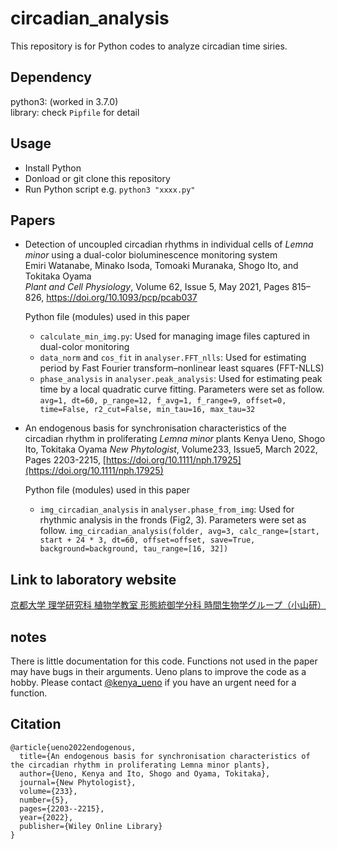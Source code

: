 # circadian_analysis

This repository is for Python codes to analyze circadian time siries.

## Dependency

python3: (worked in 3.7.0)  
library: check `Pipfile` for detail

## Usage
- Install Python
- Donload or git clone this repository
- Run Python script e.g. `python3 "xxxx.py"`

## Papers

- Detection of uncoupled circadian rhythms in individual cells of *Lemna minor* using a dual-color bioluminescence monitoring system  
  Emiri Watanabe, Minako Isoda, Tomoaki Muranaka, Shogo Ito, and Tokitaka Oyama  
  *Plant and Cell Physiology*, Volume 62, Issue 5, May 2021, Pages 815–826, https://doi.org/10.1093/pcp/pcab037
    
  Python file (modules) used in this paper
  - `calculate_min_img.py`: Used for managing image files captured in dual-color monitoring
  - `data_norm` and `cos_fit` in `analyser.FFT_nlls`: Used for estimating period by Fast Fourier transform–nonlinear least squares (FFT-NLLS)
  - `phase_analysis` in `analyser.peak_analysis`: Used for estimating peak time by a local quadratic curve fitting. Parameters were set as follow.  
  `avg=1, dt=60, p_range=12, f_avg=1, f_range=9, offset=0, time=False, r2_cut=False, min_tau=16, max_tau=32`

- An endogenous basis for synchronisation characteristics of the circadian rhythm in proliferating *Lemna minor* plants
  Kenya Ueno, Shogo Ito, Tokitaka Oyama
  *New Phytologist*, Volume233, Issue5, March 2022, Pages 2203-2215, [https://doi.org/10.1111/nph.17925](https://doi.org/10.1111/nph.17925)

  Python file (modules) used in this paper
  - `img_circadian_analysis` in `analyser.phase_from_img`: Used for rhythmic analysis in the fronds (Fig2, 3). Parameters were set as follow. `img_circadian_analysis(folder, avg=3, calc_range=[start, start + 24 * 3, dt=60, offset=offset, save=True, background=background, tau_range=[16, 32])`

## Link to laboratory website

[京都大学 理学研究科 植物学教室 形態統御学分科 時間生物学グループ（小山研）](http://cosmos.bot.kyoto-u.ac.jp/clock/)

## notes

There is little documentation for this code. Functions not used in the paper may have bugs in their arguments. Ueno plans to improve the code as a hobby. Please contact [@kenya_ueno](https://twitter.com/kenya_ueno) if you have an urgent need for a function.

## Citation

    @article{ueno2022endogenous,
      title={An endogenous basis for synchronisation characteristics of the circadian rhythm in proliferating Lemna minor plants},
      author={Ueno, Kenya and Ito, Shogo and Oyama, Tokitaka},
      journal={New Phytologist},
      volume={233},
      number={5},
      pages={2203--2215},
      year={2022},
      publisher={Wiley Online Library}
    }